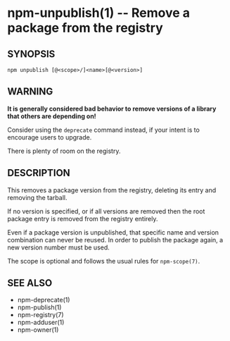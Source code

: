 npm-unpublish(1) -- Remove a package from the registry
======================================================
















































<extoc></extoc>

## SYNOPSIS

    npm unpublish [@<scope>/]<name>[@<version>]

## WARNING

**It is generally considered bad behavior to remove versions of a library
that others are depending on!**

Consider using the `deprecate` command
instead, if your intent is to encourage users to upgrade.

There is plenty of room on the registry.

## DESCRIPTION

This removes a package version from the registry, deleting its
entry and removing the tarball.

If no version is specified, or if all versions are removed then
the root package entry is removed from the registry entirely.

Even if a package version is unpublished, that specific name and
version combination can never be reused.  In order to publish the
package again, a new version number must be used.

The scope is optional and follows the usual rules for `npm-scope(7)`.

## SEE ALSO

* npm-deprecate(1)
* npm-publish(1)
* npm-registry(7)
* npm-adduser(1)
* npm-owner(1)
